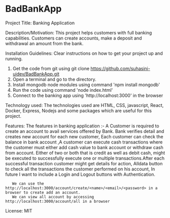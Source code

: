 # BadBankApp

Project Title: Banking Application

Description/Motivation: This project helps customers with full banking capabilities.  Customers can create accounts, make a deposit and withdrawal an amount from the bank. 

Installation Guidelines: Clear instructions on how to get your project up and running.
1. Get the code from git using git clone https://github.com/suhasini-uidev/BadBankApp.git
2. Open a terminal and go to the directory.
3. Install mongodb node modules using command 'npm install mongodb'
4. Run the code using command 'node index.html'
5. Connect to the banking app using 'http://localhost:3000' in the browser

Technology used: The technologies used are HTML, CSS, javascript, React, Docker, Express, Nodejs and some packages which are useful  for this project.

Features: The features in banking application  :-
       A Customer is required to create an account to avail services offered by Bank. Bank verifies detail and creates new account for each new customer, Each customer can check the balance in bank account ,A customer can execute cash transactions where the customer must either add cash value to bank account or withdraw cash from account. Either of two or both that is credit as well as debit cash, might be executed to successfully execute one or multiple transactions.After each successful transaction customer might get details for action, Alldata button to check all the transactions the customer performed on his account, In future I want to include a Login  and Logout  buttons with Authentication.

       We can use the http://localhost:3000/account/create/<name>/<email>/<password> in a browser to create add an account.
       We can view all account by accessing http://localhost:3000/account/all in a browser

License: MIT
